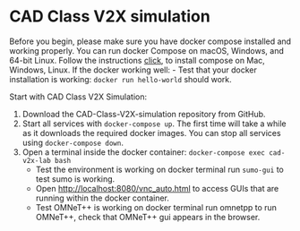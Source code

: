 # CAD Class V2X simulation

Before you begin, please make sure you have docker compose installed and working properly. You can run docker Compose on macOS, Windows, and 64-bit Linux. Follow the instructions [click](https://docs.docker.com/compose/install/), to install compose on Mac, Windows, Linux. If the docker working well: 
    - Test that your docker installation is working: `docker run hello-world` should work.

Start with CAD Class V2X Simulation: 

1.	Download the CAD-Class-V2X-simulation repository from GitHub. 
2.	Start all services with `docker-compose up`. The first time will take a while as it downloads the required docker images. You can stop all services using `docker-compose down`. 
3.	Open a terminal inside the docker container: `docker-compose exec cad-v2x-lab bash`
    - Test the environment is working on docker terminal run `sumo-gui` to test sumo is working.
    - Open [http://localhost:8080/vnc_auto.html](http://localhost:8080/vnc_auto.html) to access GUIs that are running within the docker container.
    - Test OMNeT++ is working on docker terminal run omnetpp to run OMNeT++, check that OMNeT++ gui appears in the browser.



